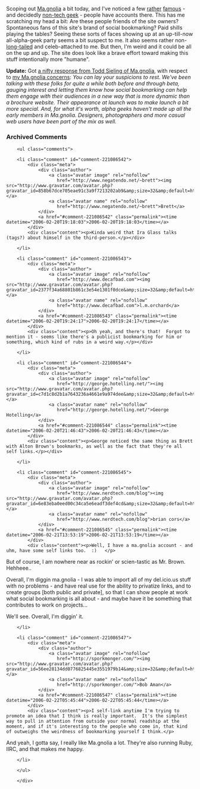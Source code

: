  <p>Scoping out <a href="http://ma.gnolia.com">Ma.gnolia</a> a bit today, and I've noticed a few <a href="http://ma.gnolia.com/people/IraGlass">rather</a> <a href="http://ma.gnolia.com/people/AltonBrown">famous</a> - and decidedly <a href="http://ma.gnolia.com/people/TedAllen">non-tech geek</a> - people have accounts there.  This has me scratching my head a bit:  Are these people friends of the site owners?  Spontaneous fans of this site's brand of social bookmarking?  Paid shills playing the tables?  Seeing these sorts of faces showing up at an up-till-now all-alpha-geek party seems a bit suspect to me.  It also seems rather non-<a href="http://decafbad.com/blog/2006/02/09/a-long-tailed-creative-yawp">long-tailed</a> and celeb-attached to me.  But then, I'm weird and it could be all on the up and up.  The site does look like a brave effort toward making this stuff intentionally more "humane".</p>

<b>Update:</b> Got <a href="http://www.haloscan.com/comments/lmorchard/2006_2F02_2F19_23When_3A8_3A28_3A28PM/#2526">a nifty response from Todd Sieling of Ma.gnolia</a>, with respect to <a href="http://blogs.opml.org/decafbad/2006/02/19#When:8:28:28PM">my Ma.gnolia concerns</a>: <i>You can lay your suspicions to rest. We've been talking with these folks for quite a while both before and through beta, gauging interest and letting them know how social bookmarking can help them engage with their audiences in a new way that is more dynamic than a brochure website. Their appearance at launch was to make launch a bit more special. And, for what it's worth, alpha geeks haven't made up all the early members in Ma.gnolia. Designers, photographers and more casual web users have been part of the mix as well.</i>

<div id="comments" class="comments archived-comments">
            <h3>Archived Comments</h3>
            
        <ul class="comments">
            
        <li class="comment" id="comment-221086542">
            <div class="meta">
                <div class="author">
                    <a class="avatar image" rel="nofollow" 
                       href="http://www.negatendo.net/~brett"><img src="http://www.gravatar.com/avatar.php?gravatar_id=858b67dce705eae91c3a9f7213202ab9&amp;size=32&amp;default=http://mediacdn.disqus.com/1320279820/images/noavatar32.png"/></a>
                    <a class="avatar name" rel="nofollow" 
                       href="http://www.negatendo.net/~brett">Brett</a>
                </div>
                <a href="#comment-221086542" class="permalink"><time datetime="2006-02-20T19:18:03">2006-02-20T19:18:03</time></a>
            </div>
            <div class="content"><p>Kinda weird that Ira Glass talks (tags?) about himself in the third-person.</p></div>
            
        </li>
    
        <li class="comment" id="comment-221086543">
            <div class="meta">
                <div class="author">
                    <a class="avatar image" rel="nofollow" 
                       href="http://www.decafbad.com"><img src="http://www.gravatar.com/avatar.php?gravatar_id=2377f34a68801b861c3e54e1301f0dce&amp;size=32&amp;default=http://mediacdn.disqus.com/1320279820/images/noavatar32.png"/></a>
                    <a class="avatar name" rel="nofollow" 
                       href="http://www.decafbad.com">l.m.orchard</a>
                </div>
                <a href="#comment-221086543" class="permalink"><time datetime="2006-02-20T19:24:17">2006-02-20T19:24:17</time></a>
            </div>
            <div class="content"><p>Oh yeah, and there's that!  Forgot to mention it - seems like there's a publicist bookmarking for him or something, which kind of rubs in a weird way.</p></div>
            
        </li>
    
        <li class="comment" id="comment-221086544">
            <div class="meta">
                <div class="author">
                    <a class="avatar image" rel="nofollow" 
                       href="http://george.hotelling.net/"><img src="http://www.gravatar.com/avatar.php?gravatar_id=c7d1c8d2b1a7643236a4661e9a974dee&amp;size=32&amp;default=http://mediacdn.disqus.com/1320279820/images/noavatar32.png"/></a>
                    <a class="avatar name" rel="nofollow" 
                       href="http://george.hotelling.net/">George Hotelling</a>
                </div>
                <a href="#comment-221086544" class="permalink"><time datetime="2006-02-20T21:46:43">2006-02-20T21:46:43</time></a>
            </div>
            <div class="content"><p>George noticed the same thing as Brett with Alton Brown's bookmarks, as well as the fact that they're all self links.</p></div>
            
        </li>
    
        <li class="comment" id="comment-221086545">
            <div class="meta">
                <div class="author">
                    <a class="avatar image" rel="nofollow" 
                       href="http://www.nerdtech.com/blog"><img src="http://www.gravatar.com/avatar.php?gravatar_id=6e83eba0eed00c34ca5e6eadf3def4cd&amp;size=32&amp;default=http://mediacdn.disqus.com/1320279820/images/noavatar32.png"/></a>
                    <a class="avatar name" rel="nofollow" 
                       href="http://www.nerdtech.com/blog">brian cors</a>
                </div>
                <a href="#comment-221086545" class="permalink"><time datetime="2006-02-21T13:53:19">2006-02-21T13:53:19</time></a>
            </div>
            <div class="content"><p>Well, I have a ma.gnolia account - and uhm, have some self links too.  :)   </p>

<p>But of course, I am nowhere near as rockin' or scien-tastic as Mr. Brown.  Hehheee..   </p>

<p>Overall, I'm diggin ma.gnolia - I was able to import all of my del.icio.us stuff with no problems - and have real use for the ability to privatize links, and to create groups [both public and private], so that I can show people at work what social bookmarking is all about - and maybe have it be something that contributes to work on projects...</p>

<p>We'll see.  Overall, I'm diggin' it.</p></div>
            
        </li>
    
        <li class="comment" id="comment-221086547">
            <div class="meta">
                <div class="author">
                    <a class="avatar image" rel="nofollow" 
                       href="http://sporkmonger.com/"><img src="http://www.gravatar.com/avatar.php?gravatar_id=56ee28134dd0776825445e3551979b14&amp;size=32&amp;default=http://mediacdn.disqus.com/1320279820/images/noavatar32.png"/></a>
                    <a class="avatar name" rel="nofollow" 
                       href="http://sporkmonger.com/">Bob Aman</a>
                </div>
                <a href="#comment-221086547" class="permalink"><time datetime="2006-02-22T05:45:44">2006-02-22T05:45:44</time></a>
            </div>
            <div class="content"><p>I self-link anytime I'm trying to promote an idea that I think is really important.  It's the simplest way to pull in attention from outside your normal readship at the moment, and if it's interesting to the people who come in, that kind of outweighs the weirdness of bookmarking yourself I think.</p>

<p>And yeah, I gotta say, I really like Ma.gnolia a lot.  They're also running Ruby, IIRC, and that makes me happy.</p></div>
            
        </li>
    
        </ul>
    
        </div>
    